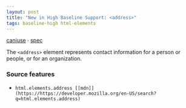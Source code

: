 ```yaml
---
layout: post
title: "New in High Baseline Support: <address>"
tags: baseline-high html-elements
---
```


[caniuse](https://caniuse.com/?search=address) · [spec](https://html.spec.whatwg.org/multipage/sections.html#the-address-element)

The `<address>` element represents contact information for a person or people, or for an organization.

### Source features

- ``html.elements.address [[mdn]](https://https://developer.mozilla.org/en-US/search?q=html.elements.address)``
